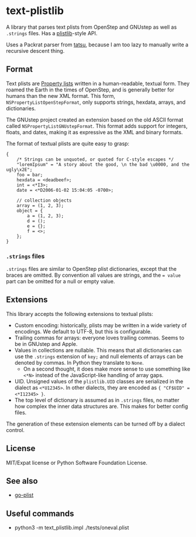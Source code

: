 text-plistlib
=============

A library that parses text plists from OpenStep and GNUstep as well as `.strings` files. Has a [plistlib](https://docs.python.org/3/library/plistlib.html)-style API.

Uses a Packrat parser from [tatsu](https://github.com/neogeny/TatSu), because I am too lazy to manually write a recursive descent thing.

Format
------

Text plists are [Property lists](https://en.wikipedia.org/wiki/Property_list) written in a
human-readable, textual form. They roamed the Earth in the times of OpenStep, and is
generally better for humans than the new XML format. This form, `NSPropertyListOpenStepFormat`, only supports strings, hexdata, arrays, and dictionaries.

The GNUstep project created an extension based on the old ASCII format called `NSPropertyListGNUstepFormat`. This format adds support for integers, floats, and dates, making it as expressive as the XML and binary formats. 

The format of textual plists are quite easy to grasp:
```plist
{
    /* Strings can be unquoted, or quoted for C-style escapes */
    "loremIpsum" = "A story about the good, \n the bad \u0000, and the ugly\x2E";
    foo = bar;
    hexdata = <deadbeef>;
    int = <*I3>;
    date = <*D2006-01-02 15:04:05 -0700>;

    // collection objects
    array = (1, 2, 3);
    object = {
        a = (1, 2, 3);
        d = ();
        e = {};
        f = <>;
    };
}
```

### `.strings` files
`.strings` files are similar to OpenStep plist dictionaries, except that the braces are omitted. By convention all values are strings, and the `= value` part can be omitted for a null or empty value.

Extensions
----------

This library accepts the following extensions to textual plists:
* Custom encoding: historically, plists may be written in a wide variety of encodings. We default to UTF-8, but this is configurable.
* Trailing commas for arrays: everyone loves trailing commas. Seems to be in GNUstep and Apple.
* Values in collections are nullable. This means that all dictionaries can use the `.strings` extension of `key;` and null elements of arrays can be denoted by commas. In Python they translate to `None`.
  * On a second thought, it does make more sense to use something like `<*N>` instead of the JavaScript-like handling of array gaps.
* UID. Unsigned values of the `plistlib.UID` classes are serialized in the dialect as `<*U12345>`. In other dialects, they are encoded as `{ "CF$UID" = <*I12345> }`.
* The top level of dictionary is assumed as in `.strings` files, no matter how complex the inner data structures are. This makes for better config files.

The generation of these extension elements can be turned off by a dialect control.

License
-------
MIT/Expat license or Python Software Foundation License. 

See also
--------
* [go-plist](https://github.com/DHowett/go-plist)


Useful commands 
-----

* python3 -m text_plistlib.impl ./tests/oneval.plist 
